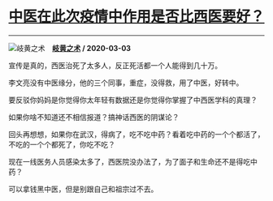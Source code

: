 # [中医在此次疫情中作用是否比西医要好？](https://www.zhihu.com/answer/1052328235)

-----------------------------------------------------------------

![岐黄之术](https://pic1.zhimg.com/v2-5b034b5c962651d4beb8ddae8e9c3542.jpg?source=1940ef5c "岐黄之术")&emsp;**[岐黄之术](https://www.zhihu.com/people/lao-sheng-chang-tan-97-68) / 2020-03-03**

宣传是真的，西医治死了太多人，反正死活都一个人能得到几十万。

李文亮没有中医缘分，他的三个同事，重症，没得救，用了中医，好转中。

要反驳你妈妈是你觉得你太年轻有数据还是你觉得你掌握了中西医学科的真理？

如果你啥不知道还不相信报道？搞神话西医的阴谋论？

回头再想想，如果你在武汉，得病了，吃不吃中药？看着吃中药的一个个都活了，不吃的一个个都死了，你吃不吃？

现在一线医务人员感染太多了，西医院没办法了，为了面子和生命还不是得吃中药？

可以拿钱黑中医，但是别跟自己和祖宗过不去。

